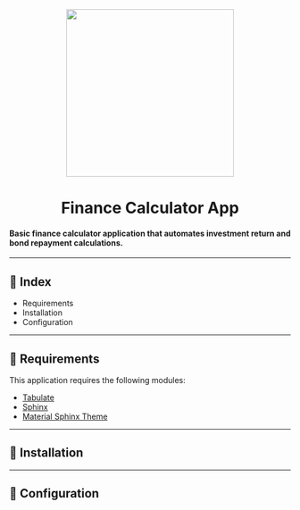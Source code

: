 <div id="header" align="center">
  <img src="https://media.giphy.com/media/cJFQJzZxFMhONxDTnt/giphy.gif" width="300" height="300"/>
</div>

<div align="center">
  <h1>
    Finance Calculator App
  </h1>
</div>

#### Basic finance calculator application that automates investment return and bond repayment calculations.

---

## 📌 Index

- Requirements
- Installation
- Configuration

---

## 📌 Requirements

This application requires the following modules:

- [Tabulate](https://pypi.org/project/tabulate/)
- [Sphinx](https://pypi.org/project/Sphinx/)
- [Material Sphinx Theme](https://pypi.org/project/sphinx-material/)

---

## 📌 Installation

---

## 📌 Configuration
